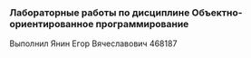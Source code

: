 ### Лабораторные работы по дисциплине Объектно-ориентированное программирование

Выполнил Янин Егор Вячеславович 468187